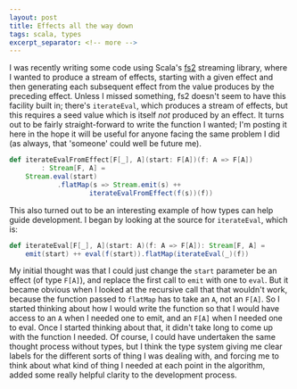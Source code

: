 ```yaml
---
layout: post
title: Effects all the way down
tags: scala, types
excerpt_separator: <!-- more -->
---
```


I was recently writing some code using Scala's [fs2](https://fs2.io/) streaming library, where I wanted
to produce a stream of effects, starting with a given effect and then generating
each subsequent effect from  the value produces by the preceding effect. Unless I missed something,
fs2 doesn't seem to have this facility built in; there's `iterateEval`, which
produces a stream of effects, but this requires a seed value which is itself
*not* produced by an effect. It turns out to be fairly straight-forward to write
the function I wanted; I'm posting it here in the hope it will be useful for anyone
facing the same problem I did (as always, that 'someone' could well be future me).

```scala
def iterateEvalFromEffect[F[_], A](start: F[A])(f: A => F[A])
        : Stream[F, A] =
    Stream.eval(start)
            .flatMap(s => Stream.emit(s) ++ 
                    iterateEvalFromEffect(f(s))(f))
```

This also turned out to be an interesting example of how types can help guide development.<!-- more -->
I began by looking at the source for `iterateEval`, which is:

```scala
def iterateEval[F[_], A](start: A)(f: A => F[A]): Stream[F, A] = 
    emit(start) ++ eval(f(start)).flatMap(iterateEval(_)(f))
```

My initial thought was that I could just change the `start` parameter be an effect (of 
type `F[A]`), and replace the first call to `emit` with one to `eval`. But it 
became obvious when I looked at the recursive call that that wouldn't work, because
the function passed to `flatMap` has to take an `A`, not an `F[A]`. So I started
thinking about how I would write the function so that I would have access to
an `A` when I needed one to emit, and an `F[A]` when I needed one to eval. Once I
started thinking about that, it didn't take long to come up with the function I
needed. Of course, I could have undertaken the same thought process without types,
but I think the type system giving me clear labels for the different sorts of 
thing I was dealing with, and forcing me to think about what kind of thing I
needed at each point in the algorithm, added some really helpful clarity to the
development process.